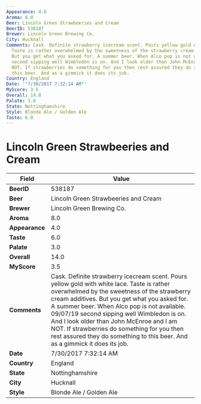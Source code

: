 ```yaml
---
Appearance: 4.0
Aroma: 8.0
Beer: Lincoln Green Strawbeeries and Cream
BeerID: 538187
Brewer: Lincoln Green Brewing Co.
City: Hucknall
Comments: Cask. Definite strawberry icecream scent. Pours yellow gold with white lace.
  Taste is rather overwhelmed by the sweetness of the strawberry cream additives.
  But you get what you asked for. A summer beer. When Alco pop is not available. 09/07/19
  second sipping well Wimbledon is on. And I look older than John McEnroe and I am
  NOT. If strawberries do something for you then rest assured they do something to
  this beer. And as a gimmick it does its job.
Country: England
Date: '"7/30/2017 7:32:14 AM"'
MyScore: 3.5
Overall: 14.0
Palate: 3.0
State: Nottinghamshire
Style: Blonde Ale / Golden Ale
Taste: 6.0
---
```


# Lincoln Green Strawbeeries and Cream

| Field         | Value |
|---------------|-------|
| **BeerID** | 538187 |
| **Beer** | Lincoln Green Strawbeeries and Cream |
| **Brewer** | Lincoln Green Brewing Co. |
| **Aroma** | 8.0 |
| **Appearance** | 4.0 |
| **Taste** | 6.0 |
| **Palate** | 3.0 |
| **Overall** | 14.0 |
| **MyScore** | 3.5 |
| **Comments** | Cask. Definite strawberry icecream scent. Pours yellow gold with white lace. Taste is rather overwhelmed by the sweetness of the strawberry cream additives. But you get what you asked for. A summer beer. When Alco pop is not available. 09/07/19 second sipping well Wimbledon is on. And I look older than John McEnroe and I am NOT. If strawberries do something for you then rest assured they do something to this beer. And as a gimmick it does its job. |
| **Date** | 7/30/2017 7:32:14 AM |
| **Country** | England |
| **State** | Nottinghamshire |
| **City** | Hucknall |
| **Style** | Blonde Ale / Golden Ale |
